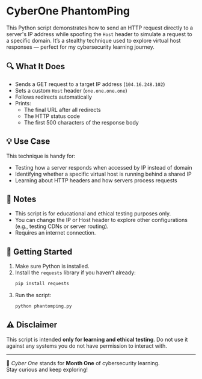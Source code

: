# CyberOne PhantomPing

This Python script demonstrates how to send an HTTP request directly to a server's IP address while spoofing the `Host` header to simulate a request to a specific domain. It’s a stealthy technique used to explore virtual host responses — perfect for my cybersecurity learning journey.

## 🔍 What It Does

- Sends a GET request to a target IP address (`104.16.248.102`)
- Sets a custom `Host` header (`one.one.one.one`)
- Follows redirects automatically
- Prints:
  - The final URL after all redirects
  - The HTTP status code
  - The first 500 characters of the response body

## 💡 Use Case

This technique is handy for:

- Testing how a server responds when accessed by IP instead of domain
- Identifying whether a specific virtual host is running behind a shared IP
- Learning about HTTP headers and how servers process requests

## 📌 Notes

- This script is for educational and ethical testing purposes only.
- You can change the IP or Host header to explore other configurations (e.g., testing CDNs or server routing).
- Requires an internet connection.

## 🚀 Getting Started

1. Make sure Python is installed.
2. Install the `requests` library if you haven’t already:
   ```bash
   pip install requests
   ```
3. Run the script:
   ```bash
   python phantomping.py
   ```

## ⚠️ Disclaimer

This script is intended **only for learning and ethical testing**. Do not use it against any systems you do not have permission to interact with.

---
🔐 *Cyber One* stands for **Month One** of cybersecurity learning.  
Stay curious and keep exploring!

